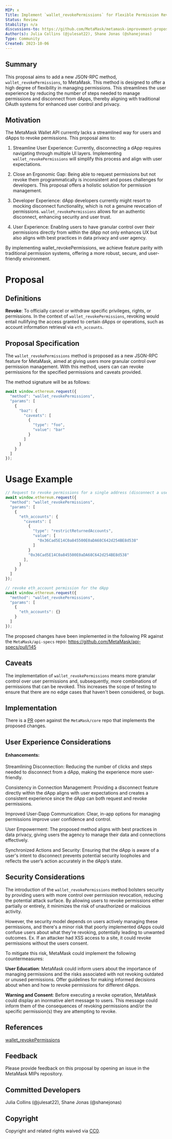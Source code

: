 ```yaml
---
MIP: x
Title: Implement `wallet_revokePermissions` for Flexible Permission Revocation
Status: Review
Stability: n/a
discussions-to: https://github.com/MetaMask/metamask-improvement-proposals/discussions
Author(s): Julia Collins (@julesat22), Shane Jonas (@shanejonas)
Type: Community
Created: 2023-10-06
---
```


## Summary
This proposal aims to add a new JSON-RPC method, `wallet_revokePermissions`, to MetaMask. This method is designed to offer a high degree of flexibility in managing permissions. This streamlines the user experience by reducing the number of steps needed to manage permissions and disconnect from dApps, thereby aligning with traditional OAuth systems for enhanced user control and privacy.

## Motivation
The MetaMask Wallet API currently lacks a streamlined way for users and dApps to revoke permissions. This proposal aims to:

1. Streamline User Experience: Currently, disconnecting a dApp requires navigating through multiple UI layers. Implementing `wallet_revokePermissions` will simplify this process and align with user expectations.

2. Close an Ergonomic Gap: Being able to request permissions but not revoke them programmatically is inconsistent and poses challenges for developers. This proposal offers a holistic solution for permission management.

3. Developer Experience: dApp developers currently might resort to mocking disconnect functionality, which is not a genuine revocation of permissions. `wallet_revokePermissions` allows for an authentic disconnect, enhancing security and user trust.

4. User Experience: Enabling users to have granular control over their permissions directly from within the dApp not only enhances UX but also aligns with best practices in data privacy and user agency.

By implementing wallet_revokePermissions, we achieve feature parity with traditional permission systems, offering a more robust, secure, and user-friendly environment.


# Proposal

## Definitions
**Revoke**: To officially cancel or withdraw specific privileges, rights, or permissions. In the context of `wallet_revokePermissions`, revoking would entail nullifying the access granted to certain dApps or operations, such as account information retrieval via `eth_accounts`.

## Proposal Specification
The `wallet_revokePermissions` method is proposed as a new JSON-RPC feature for MetaMask, aimed at giving users more granular control over permission management. With this method, users can can revoke permissions for the specified permissions and caveats provided.

The method signature will be as follows:

```js
await window.ethereum.request({
  "method": "wallet_revokePermissions",
  "params": [
    {
      "baz": {
        "caveats": [
          {
            "type": "foo",
            "value": "bar"
          }
        ]
      }
    }
  ]
});
```

# Usage Example
```js
// Request to revoke permissions for a single address (disconnect a user's account)
await window.ethereum.request({
  "method": "wallet_revokePermissions",
  "params": [
    {
      "eth_accounts": {
        "caveats": [
          {
            "type": "restrictReturnedAccounts",
            "value": [
              "0x36Cad5E14C0a845500E0aDA68C642d254BE8d538"
            ]
          }
          "0x36Cad5E14C0a845500E0aDA68C642d254BE8d538"
        ],
      }
    }
  ]
});

// revoke eth_account permission for the dApp
await window.ethereum.request({
  "method": "wallet_revokePermissions",
  "params": [
    {
      "eth_accounts": {}
    }
  ]
});
```

The proposed changes have been implemented in the following PR against the `MetaMask/api-specs` repo: https://github.com/MetaMask/api-specs/pull/145

## Caveats
The implementation of `wallet_revokePermissions` means more granular control over user permissions and, subsequently, more combinations of permissions that can be revoked. This increases the scope of testing to ensure that there are no edge cases that haven't been considered, or bugs.

## Implementation
There is a [PR](https://github.com/MetaMask/core/pull/1889) open against the `MetaMask/core` repo that implements the proposed changes.

## User Experience Considerations

#### Enhancements:

Streamlining Disconnection: Reducing the number of clicks and steps needed to disconnect from a dApp, making the experience more user-friendly.

Consistency in Connection Management: Providing a disconnect feature directly within the dApp aligns with user expectations and creates a consistent experience since the dApp can both request and revoke permissions.

Improved User-Dapp Communication: Clear, in-app options for managing permissions improve user confidence and control.

User Empowerment: The proposed method aligns with best practices in data privacy, giving users the agency to manage their data and connections effectively.

Synchronized Actions and Security: Ensuring that the dApp is aware of a user's intent to disconnect prevents potential security loopholes and reflects the user’s action accurately in the dApp’s state.

## Security Considerations
The introduction of the `wallet_revokePermissions` method bolsters security by providing users with more control over permission revocation, reducing the potential attack surface. By allowing users to revoke permissions either partially or entirely, it minimizes the risk of unauthorized or malicious activity.

However, the security model depends on users actively managing these permissions, and there's a minor risk that poorly implemented dApps could confuse users about what they're revoking, potentially leading to unwanted outcomes. Ex. If an attacker had XSS access to a site, it could revoke permissions without the users consent.

To mitigate this risk, MetaMask could implement the following countermeasures:

**User Education**: MetaMask could inform users about the importance of managing permissions and the risks associated with not revoking outdated or unused permissions. Offer guidelines for making informed decisions about when and how to revoke permissions for different dApps.

**Warning and Consent**: Before executing a revoke operation, MetaMask could display an inormative alert message to users. This message could inform them of the consequences of revoking permissions and/or the specific permission(s) they are attempting to revoke.

## References
[wallet_revokePermissions](https://github.com/MetaMask/api-specs/pull/145)

## Feedback
Please provide feedback on this proposal by opening an issue in the MetaMask MIPs repository.

## Committed Developers
Julia Collins (@julesat22), Shane Jonas (@shanejonas)

## Copyright
Copyright and related rights waived via [CC0](../LICENSE).